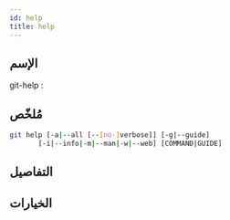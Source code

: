 ```yaml
---
id: help
title: help
---
```


## الإسم
git-help :

## مُلخّص

<!--DOCUSAURUS_CODE_TABS-->
<!--الأمر-->
```bash
git help [-a|--all [--[no-]verbose]] [-g|--guide]
	   [-i|--info|-m|--man|-w|--web] [COMMAND|GUIDE]
```
<!--END_DOCUSAURUS_CODE_TABS-->

## التفاصيل

## الخيارات